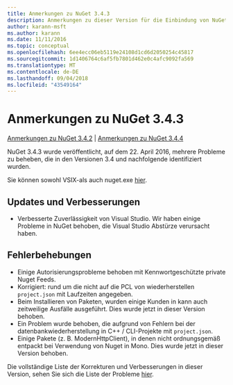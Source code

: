```yaml
---
title: Anmerkungen zu NuGet 3.4.3
description: Anmerkungen zu dieser Version für die Einbindung von NuGet 3.4.3 bekannte Probleme, Fehlerkorrekturen, hinzugefügter Features und DCRs.
author: karann-msft
ms.author: karann
ms.date: 11/11/2016
ms.topic: conceptual
ms.openlocfilehash: 6ee4ecc06eb5119e24108d1cd6d2050254c45817
ms.sourcegitcommit: 1d1406764c6af5fb7801d462e0c4afc9092fa569
ms.translationtype: MT
ms.contentlocale: de-DE
ms.lasthandoff: 09/04/2018
ms.locfileid: "43549164"
---
```

# <a name="nuget-343-release-notes"></a>Anmerkungen zu NuGet 3.4.3

[Anmerkungen zu NuGet 3.4.2](../release-notes/nuget-3.4.2.md) | [Anmerkungen zu NuGet 3.4.4](../release-notes/nuget-3.4.4.md)

NuGet 3.4.3 wurde veröffentlicht, auf dem 22. April 2016, mehrere Probleme zu beheben, die in den Versionen 3.4 und nachfolgende identifiziert wurden.

Sie können sowohl VSIX-als auch nuget.exe [hier](https://dist.nuget.org/index.html).

## <a name="updates-and-improvements"></a>Updates und Verbesserungen

* Verbesserte Zuverlässigkeit von Visual Studio. Wir haben einige Probleme in NuGet behoben, die Visual Studio Abstürze verursacht haben.

## <a name="fixes"></a>Fehlerbehebungen

* Einige Autorisierungsprobleme behoben mit Kennwortgeschützte private Nuget Feeds.
* Korrigiert: rund um die nicht auf die PCL von wiederherstellen `project.json` mit Laufzeiten angegeben.
* Beim Installieren von Paketen, wurden einige Kunden in kann auch zeitweilige Ausfälle ausgeführt. Dies wurde jetzt in dieser Version behoben.
* Ein Problem wurde behoben, die aufgrund von Fehlern bei der datenbankwiederherstellung in C++ / CLI-Projekte mit `project.json`.
* Einige Pakete (z. B. ModernHttpClient), in denen nicht ordnungsgemäß entpackt bei Verwendung von Nuget in Mono. Dies wurde jetzt in dieser Version behoben.

Die vollständige Liste der Korrekturen und Verbesserungen in dieser Version, sehen Sie sich die Liste der Probleme [hier](https://github.com/NuGet/Home/issues?q=is%3Aissue+milestone%3A3.4.3+is%3Aclosed).